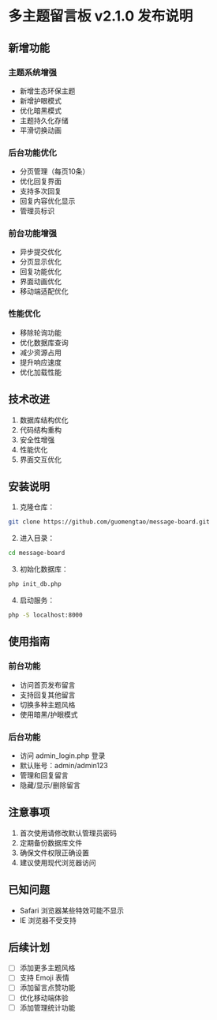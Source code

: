 # 多主题留言板 v2.1.0 发布说明

## 新增功能

### 主题系统增强
- 新增生态环保主题
- 新增护眼模式
- 优化暗黑模式
- 主题持久化存储
- 平滑切换动画

### 后台功能优化
- 分页管理（每页10条）
- 优化回复界面
- 支持多次回复
- 回复内容优化显示
- 管理员标识

### 前台功能增强
- 异步提交优化
- 分页显示优化
- 回复功能优化
- 界面动画优化
- 移动端适配优化

### 性能优化
- 移除轮询功能
- 优化数据库查询
- 减少资源占用
- 提升响应速度
- 优化加载性能

## 技术改进
1. 数据库结构优化
2. 代码结构重构
3. 安全性增强
4. 性能优化
5. 界面交互优化

## 安装说明
1. 克隆仓库：
```bash
git clone https://github.com/guomengtao/message-board.git
```

2. 进入目录：
```bash
cd message-board
```

3. 初始化数据库：
```bash
php init_db.php
```

4. 启动服务：
```bash
php -S localhost:8000
```

## 使用指南

### 前台功能
- 访问首页发布留言
- 支持回复其他留言
- 切换多种主题风格
- 使用暗黑/护眼模式

### 后台功能
- 访问 admin_login.php 登录
- 默认账号：admin/admin123
- 管理和回复留言
- 隐藏/显示/删除留言

## 注意事项
1. 首次使用请修改默认管理员密码
2. 定期备份数据库文件
3. 确保文件权限正确设置
4. 建议使用现代浏览器访问

## 已知问题
- Safari 浏览器某些特效可能不显示
- IE 浏览器不受支持

## 后续计划
- [ ] 添加更多主题风格
- [ ] 支持 Emoji 表情
- [ ] 添加留言点赞功能
- [ ] 优化移动端体验
- [ ] 添加管理统计功能